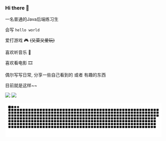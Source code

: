 ### Hi there 👋

一名普通的Java后端练习生

会写 `hello world`

爱打游戏 🎮 ~~(又菜又爱玩)~~

喜欢听音乐 🎵

喜欢看电影 🎞️

偶尔写写日常, 分享一些自己看到的 或者 有趣的东西

目前就是这样~~

<div>
  <img height="200" src="https://github-readme-stats.vercel.app/api?username=chencd97&show_icons=true&theme=transparent&count_private=true&rank_icon=github" />
  <img height="200" src="https://github-readme-stats.vercel.app/api/top-langs/?username=chencd97&theme=transparent&langs_count=10&layout=donut" />
</div>

[![snk](https://raw.githubusercontent.com/chencd97/chencd97/output/github-contribution-grid-snake.svg)](https://github.com/chencd97)
